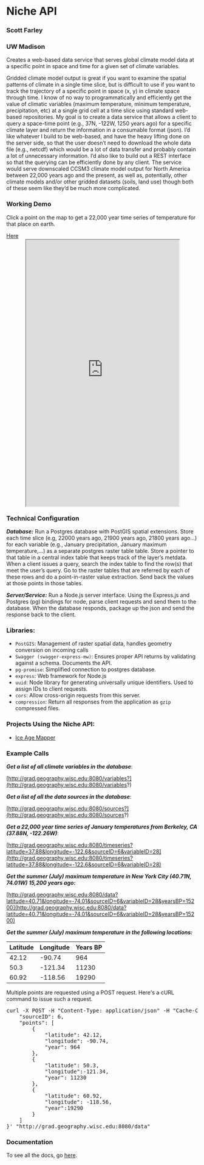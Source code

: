 # Niche API
### Scott Farley
### UW Madison

<style>
#demo{
  width: 100%;
  height: 100%;
}
#demo-row{
  height: 700px!important;
  padding-right: 10%;
  padding-left: 10%;
}
</style>

Creates a web-based data service that serves global climate model data at a specific point in space and time for a given set of climate variables.  

Gridded climate model output is great if you want to examine the spatial patterns of climate in a single time slice, but is difficult to use if you want to track the trajectory of a specific point in space (x, y) in climate space through time. I know of no way to programmatically and efficiently get the value of climatic variables (maximum temperature, minimum temperature, precipitation, etc) at a single grid cell at a time slice using standard web-based repositories.  My goal is to create a data service that allows a client to query a space-time point (e.g., 37N, -122W, 1250 years ago) for a specific climate layer and return the information in a consumable format (json).  I’d like whatever I build to be web-based, and have the heavy lifting done on the server side, so that the user doesn’t need to download the whole data file (e.g., netcdf) which would be a lot of data transfer and probably contain a lot of unnecessary information.  I’d also like to build out a REST interface so that the querying can be efficiently done by any client. The service would serve downscaled CCSM3 climate model output for North America between 22,000 years ago and the present, as well as, potentially, other climate models and/or other gridded datasets (soils, land use) though both of these seem like they’d be much more complicated.  

<h3 class='page-header'>Working Demo</h3>
<p>
  Click a point on the map to get a 22,000 year time series of temperature for that place on earth.
</p>
<a href="http://grad.geography.wisc.edu/cds/map.html">Here</a>
<div class='row' id='demo-row'>
  <iframe src="http://grad.geography.wisc.edu/cds/map.html" id='demo'></iframe>
</div>

### Technical Configuration
***Database:*** Run a Postgres database with PostGIS spatial extensions. Store each time slice (e.g, 22000 years ago, 21900 years ago, 21800 years ago…) for each variable (e.g., January precipitation, January maximum temperature,…) as a separate postgres raster table table.  Store a pointer to that table in a central index table that keeps track of the layer’s metdata. When a client issues a query, search the index table to find the row(s) that meet the user’s query.  Go to the raster tables that are referred by each of these rows and do a point-in-raster value extraction. Send back the values at those points in those tables.

***Server/Service:*** Run a Node.js server interface. Using the Express.js and Postgres (pg) bindings for node, parse client requests and send them to the database.  When the database responds, package up the json and send the response back to the client.

### Libraries:
 - ```PostGIS```: Management of raster spatial data, handles geometry conversion on incoming calls
 - ```Swagger (swagger-express-mw)```: Ensures proper API returns by validating against a schema. Documents the API.
 - ```pg-promise```: Simplified connection to postgres database.
 - ```express```: Web framework for Node.js
 - ```uuid```: Node library for generating universally unique identifiers.  Used to assign IDs to client requests.
 - ```cors```: Allow cross-origin requests from this server.
 - ```compression```: Return all responses from the application as ```gzip``` compressed files.

### Projects Using the Niche API:
- [Ice Age Mapper](http://paleo.geography.wisc.edu)

### Example Calls

***Get a list of all climate variables in the database***:

[http://grad.geography.wisc.edu:8080/variables?](http://grad.geography.wisc.edu:8080/variables?)

***Get a list of all the data sources in the database***:

[http://grad.geography.wisc.edu:8080/sources?](http://grad.geography.wisc.edu:8080/sources?)

***Get a 22,000 year time series of January temperatures from Berkeley, CA (37.88N, -122.26W)***:

[http://grad.geography.wisc.edu:8080/timeseries?latitude=37.88&longitude=-122.6&sourceID=6&variableID=28](http://grad.geography.wisc.edu:8080/timeseries?latitude=37.88&longitude=-122.6&sourceID=6&variableID=28)

***Get the summer (July) maximum temperature in New York City (40.71N, 74.01W) 15,200 years ago:***

[http://grad.geography.wisc.edu:8080/data?latitude=40.71&longitude=-74.01&sourceID=6&variableID=28&yearsBP=15200](http://grad.geography.wisc.edu:8080/data?latitude=40.71&longitude=-74.01&sourceID=6&variableID=28&yearsBP=15200)

***Get the summer (July) maximum temperature in the following locations:***

| Latitude | Longitude | Years BP|
| -------- | --------- | ------- |
|42.12 | -90.74 | 964 |
| 50.3 | -121.34 | 11230 |
| 60.92 | -118.56 | 19290 |

Multiple points are requested using a POST request.  Here's a cURL command to issue such a request.

<pre>
curl -X POST -H "Content-Type: application/json" -H "Cache-Control: no-cache" -H "Postman-Token: 4cd7aa0d-3650-fe96-d822-8c4d1a321553" -d '{	"variableID": 34,
	"sourceID": 6,
	"points": [
		{
			"latitude": 42.12,
			"longitude": -90.74,
			"year": 964
		},
		{
			"latitude": 50.3,
			"longitude":-121.34,
			"year": 11230
		},
		{
			"latitude": 60.92,
			"longitude": -118.56,
			"year":19290
		}
	]
}' "http://grad.geography.wisc.edu:8080/data"
</pre>

### Documentation
To see all the docs, go [here](http://grad.geography.wisc.edu/cds).
